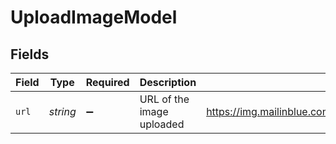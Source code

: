 # UploadImageModel


## Fields

| Field                                                                               | Type                                                                                | Required                                                                            | Description                                                                         | Example                                                                             |
| ----------------------------------------------------------------------------------- | ----------------------------------------------------------------------------------- | ----------------------------------------------------------------------------------- | ----------------------------------------------------------------------------------- | ----------------------------------------------------------------------------------- |
| `url`                                                                               | *string*                                                                            | :heavy_minus_sign:                                                                  | URL of the image uploaded                                                           | https://img.mailinblue.com/100000/images/rnb/original/62casdase8wewq9df1c2f27c.jpeg |